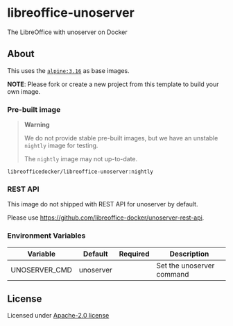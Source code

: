 # libreoffice-unoserver

The LibreOffice with unoserver on Docker

## About

This uses the [`alpine:3.16`](https://hub.docker.com/_/alpine) as base images.

**NOTE**: Please fork or create a new project from this template to build your own image.

### Pre-built image

> **Warning**
> 
> We do not provide stable pre-built images, but we have an unstable `nightly` image for testing.
>
> The `nightly` image may not up-to-date.

```
libreofficedocker/libreoffice-unoserver:nightly
```

### REST API

This image do not shipped with REST API for unoserver by default.

Please use https://github.com/libreoffice-docker/unoserver-rest-api.

### Environment Variables

| Variable      | Default   | Required | Description               |
| ------------- | --------- | -------- | ------------------------- |
| UNOSERVER_CMD | unoserver |          | Set the unoserver command |

## License

Licensed under [Apache-2.0 license](LICENSE)

